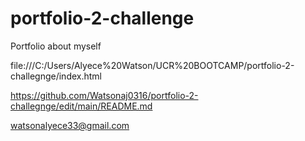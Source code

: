 # portfolio-2-challenge
Portfolio about myself

file:///C:/Users/Alyece%20Watson/UCR%20BOOTCAMP/portfolio-2-challegnge/index.html

https://github.com/Watsonaj0316/portfolio-2-challegnge/edit/main/README.md

watsonalyece33@gmail.com
